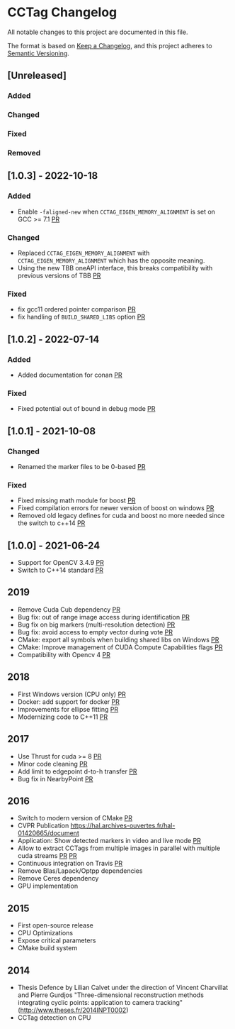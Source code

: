 # CCTag Changelog

All notable changes to this project are documented in this file.

The format is based on [Keep a Changelog](https://keepachangelog.com/en/1.0.0/),
and this project adheres to [Semantic Versioning](https://semver.org/spec/v2.0.0.html).

## [Unreleased]

### Added

### Changed

### Fixed

### Removed

## [1.0.3] - 2022-10-18

### Added

- Enable `-faligned-new` when `CCTAG_EIGEN_MEMORY_ALIGNMENT` is set on GCC >= 7.1 [PR](https://github.com/alicevision/CCTag/pull/193)

### Changed

- Replaced `CCTAG_EIGEN_MEMORY_ALIGNMENT` with `CCTAG_EIGEN_MEMORY_ALIGNMENT` which has the opposite meaning.
- Using the new TBB oneAPI interface, this breaks compatibility with previous versions of TBB [PR](https://github.com/alicevision/CCTag/pull/200)

### Fixed
- fix gcc11 ordered pointer comparison [PR](https://github.com/alicevision/CCTag/pull/191)
- fix handling of `BUILD_SHARED_LIBS` option [PR](https://github.com/alicevision/CCTag/pull/201)

## [1.0.2] - 2022-07-14

### Added
- Added documentation for conan [PR](https://github.com/alicevision/CCTag/pull/183)

### Fixed
- Fixed potential out of bound in debug mode [PR](https://github.com/alicevision/CCTag/pull/180)

## [1.0.1] - 2021-10-08

### Changed

- Renamed the marker files to be 0-based [PR](https://github.com/alicevision/CCTag/pull/165) 

### Fixed

- Fixed missing math module for boost [PR](https://github.com/alicevision/CCTag/pull/168)
- Fixed compilation errors for newer version of boost on windows [PR](https://github.com/alicevision/CCTag/pull/166)
- Removed old legacy defines for cuda and boost no more needed since the switch to c++14 [PR](https://github.com/alicevision/CCTag/pull/174)


## [1.0.0] - 2021-06-24

 - Support for OpenCV 3.4.9 [PR](https://github.com/alicevision/CCTag/pull/121)
 - Switch to C++14 standard [PR](https://github.com/alicevision/CCTag/pull/155)


## 2019

 - Remove Cuda Cub dependency [PR](https://github.com/alicevision/CCTag/pull/110)
 - Bug fix: out of range image access during identification [PR](https://github.com/alicevision/CCTag/pull/117)
 - Bug fix on big markers (multi-resolution detection) [PR](https://github.com/alicevision/CCTag/pull/116)
 - Bug fix: avoid access to empty vector during vote [PR](https://github.com/alicevision/CCTag/pull/115)
 - CMake: export all symbols when building shared libs on Windows [PR](https://github.com/alicevision/CCTag/pull/112)
 - CMake: Improve management of CUDA Compute Capabilities flags [PR](https://github.com/alicevision/CCTag/pull/109)
 - Compatibility with Opencv 4 [PR](https://github.com/alicevision/CCTag/pull/104)


## 2018

 - First Windows version (CPU only) [PR](https://github.com/alicevision/CCTag/pull/78)
 - Docker: add support for docker [PR](https://github.com/alicevision/CCTag/pull/84)
 - Improvements for ellipse fitting
[PR](https://github.com/alicevision/CCTag/pull/66)
 - Modernizing code to C++11
[PR](https://github.com/alicevision/CCTag/pull/64)


## 2017

 - Use Thrust for cuda >= 8
[PR](https://github.com/alicevision/CCTag/pull/62)
 - Minor code cleaning
[PR](https://github.com/alicevision/CCTag/pull/61)
 - Add limit to edgepoint d-to-h transfer
[PR](https://github.com/alicevision/CCTag/pull/53)
 - Bug fix in NearbyPoint
[PR](https://github.com/alicevision/CCTag/pull/46)


## 2016

 - Switch to modern version of CMake [PR](https://github.com/alicevision/CCTag/pull/40)
 - CVPR Publication https://hal.archives-ouvertes.fr/hal-01420665/document
 - Application: Show detected markers in video and live mode
[PR](https://github.com/alicevision/CCTag/pull/33)
 - Allow to extract CCTags from multiple images in parallel with multiple cuda streams
[PR](https://github.com/alicevision/CCTag/pull/32)
[PR](https://github.com/alicevision/CCTag/pull/31)
 - Continuous integration on Travis [PR](https://github.com/alicevision/CCTag/pull/27)
 - Remove Blas/Lapack/Optpp dependencies
 - Remove Ceres dependency
 - GPU implementation


## 2015

 - First open-source release
 - CPU Optimizations
 - Expose critical parameters
 - CMake build system


## 2014

 - Thesis Defence by Lilian Calvet under the direction of Vincent Charvillat and Pierre Gurdjos
   "Three-dimensional reconstruction methods integrating cyclic points: application to camera tracking" (http://www.theses.fr/2014INPT0002)
 - CCTag detection on CPU

